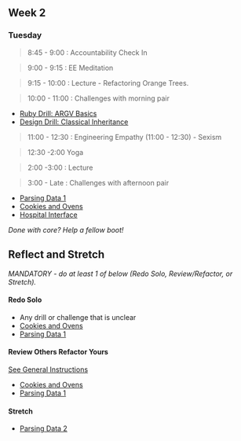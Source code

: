 ## Week 2

### Tuesday

> 8:45 - 9:00 : Accountability Check In
  
> 9:00 - 9:15 : EE Meditation

> 9:15 - 10:00 : Lecture - Refactoring Orange Trees.

> 10:00 - 11:00 : Challenges with morning pair

- [Ruby Drill: ARGV Basics](https://github.com/sea-lions-2014/ruby-drill-argv-basics-challenge)
- [Design Drill: Classical Inheritance](https://github.com/sea-lions-2014/design-drill-classical-inheritance-challenge)

> 11:00 - 12:30 : Engineering Empathy (11:00 - 12:30) - Sexism

> 12:30 -2:00 Yoga

> 2:00 -3:00 : Lecture 

> 3:00 - Late : Challenges with afternoon pair


- [Parsing Data 1](https://github.com/sea-lions-2014/parsing-data-1-csv-in-csv-out-challenge)
- [Cookies and Ovens](https://github.com/sea-lions-2014/cookies-and-ovens-challenge)
- [Hospital Interface](https://github.com/sea-lions-2014/hospital-interface-challenge)

*Done with core? Help a fellow boot!*

## Reflect and Stretch

*MANDATORY - do at least 1 of below (Redo Solo, Review/Refactor, or Stretch).*

#### Redo Solo

- Any drill or challenge that is unclear
- [Cookies and Ovens](https://github.com/sea-lions-2014/cookies-and-ovens-challenge)
- [Parsing Data 1](https://github.com/sea-lions-2014/parsing-data-1-csv-in-csv-out-challenge)

 
#### Review Others Refactor Yours

[See General Instructions](https://github.com/sea-lions-2014/review-others-refactor-yours-challenge)

 - [Cookies and Ovens](https://github.com/sea-lions-2014/cookies-and-ovens-challenge)
 - [Parsing Data 1](https://github.com/sea-lions-2014/parsing-data-1-csv-in-csv-out-challenge)

#### Stretch

- [Parsing Data 2](https://github.com/sea-lions-2014/parsing-data-2-csv-in-anything-out-challenge)

